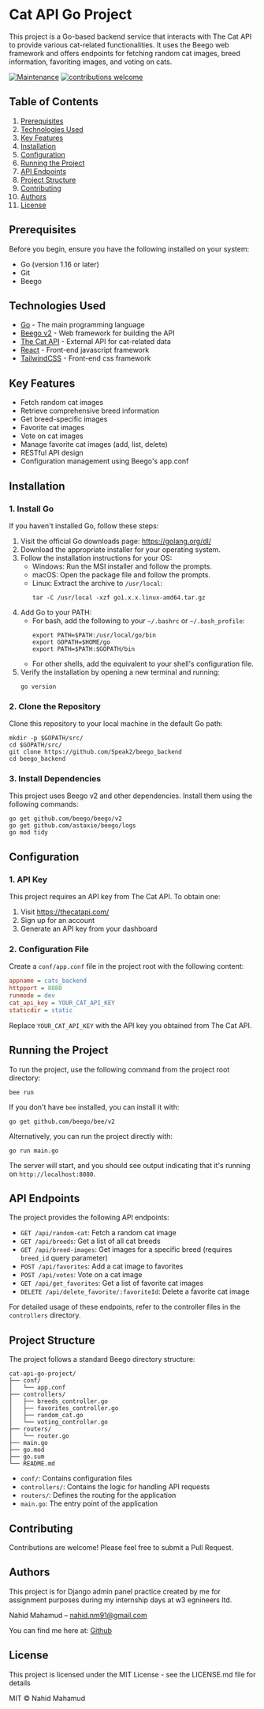 # Cat API Go Project

This project is a Go-based backend service that interacts with The Cat API to provide various cat-related functionalities. It uses the Beego web framework and offers endpoints for fetching random cat images, breed information, favoriting images, and voting on cats.

[![Maintenance](https://img.shields.io/badge/Maintained%3F-yes-green.svg)](https://github.com/Speak2/beego_backend/graphs/commit-activity)
[![contributions welcome](https://img.shields.io/badge/contributions-welcome-brightgreen.svg?style=flat)](https://github.com/Speak2/beego_backend/issues)

## Table of Contents

1. [Prerequisites](#prerequisites)
2. [Technologies Used](#technologies-used)
3. [Key Features](#key-features)
4. [Installation](#installation)
5. [Configuration](#configuration)
6. [Running the Project](#running-the-project)
7. [API Endpoints](#api-endpoints)
8. [Project Structure](#project-structure)
9. [Contributing](#contributing)
10. [Authors](#authors)
11. [License](#license)

## Prerequisites

Before you begin, ensure you have the following installed on your system:

- Go (version 1.16 or later)
- Git
- Beego

## Technologies Used

- [Go](https://golang.org/) - The main programming language
- [Beego v2](https://github.com/beego/beego) - Web framework for building the API
- [The Cat API](https://thecatapi.com/) - External API for cat-related data
- [React](https://react.dev/) - Front-end javascript framework
- [TailwindCSS](https://tailwindcss.com/) - Front-end css framework


## Key Features

- Fetch random cat images
- Retrieve comprehensive breed information
- Get breed-specific images
- Favorite cat images
- Vote on cat images
- Manage favorite cat images (add, list, delete)
- RESTful API design
- Configuration management using Beego's app.conf



## Installation

### 1. Install Go

If you haven't installed Go, follow these steps:

1. Visit the official Go downloads page: https://golang.org/dl/
2. Download the appropriate installer for your operating system.
3. Follow the installation instructions for your OS:
   - Windows: Run the MSI installer and follow the prompts.
   - macOS: Open the package file and follow the prompts.
   - Linux: Extract the archive to `/usr/local`:
     ```
     tar -C /usr/local -xzf go1.x.x.linux-amd64.tar.gz
     ```
4. Add Go to your PATH:
   - For bash, add the following to your `~/.bashrc` or `~/.bash_profile`:
     ```
     export PATH=$PATH:/usr/local/go/bin
     export GOPATH=$HOME/go
     export PATH=$PATH:$GOPATH/bin
     ```
   - For other shells, add the equivalent to your shell's configuration file.
5. Verify the installation by opening a new terminal and running:
   ```
   go version
   ```

### 2. Clone the Repository

Clone this repository to your local machine in the default Go path:

```
mkdir -p $GOPATH/src/
cd $GOPATH/src/
git clone https://github.com/Speak2/beego_backend
cd beego_backend
```

### 3. Install Dependencies

This project uses Beego v2 and other dependencies. Install them using the following commands:

```
go get github.com/beego/beego/v2
go get github.com/astaxie/beego/logs
go mod tidy
```

## Configuration

### 1. API Key

This project requires an API key from The Cat API. To obtain one:

1. Visit https://thecatapi.com/
2. Sign up for an account
3. Generate an API key from your dashboard

### 2. Configuration File

Create a `conf/app.conf` file in the project root with the following content:

```ini
appname = cats_backend
httpport = 8080
runmode = dev
cat_api_key = YOUR_CAT_API_KEY
staticdir = static
```

Replace `YOUR_CAT_API_KEY` with the API key you obtained from The Cat API.

## Running the Project

To run the project, use the following command from the project root directory:

```
bee run
```

If you don't have `bee` installed, you can install it with:

```
go get github.com/beego/bee/v2
```

Alternatively, you can run the project directly with:

```
go run main.go
```

The server will start, and you should see output indicating that it's running on `http://localhost:8080`.

## API Endpoints

The project provides the following API endpoints:

- `GET /api/random-cat`: Fetch a random cat image
- `GET /api/breeds`: Get a list of all cat breeds
- `GET /api/breed-images`: Get images for a specific breed (requires `breed_id` query parameter)
- `POST /api/favorites`: Add a cat image to favorites
- `POST /api/votes`: Vote on a cat image
- `GET /api/get_favorites`: Get a list of favorite cat images
- `DELETE /api/delete_favorite/:favoriteId`: Delete a favorite cat image

For detailed usage of these endpoints, refer to the controller files in the `controllers` directory.

## Project Structure

The project follows a standard Beego directory structure:

```
cat-api-go-project/
├── conf/
│   └── app.conf
├── controllers/
│   ├── breeds_controller.go
│   ├── favorites_controller.go
│   ├── random_cat.go
│   └── voting_controller.go
├── routers/
│   └── router.go
├── main.go
├── go.mod
├── go.sum
└── README.md
```

- `conf/`: Contains configuration files
- `controllers/`: Contains the logic for handling API requests
- `routers/`: Defines the routing for the application
- `main.go`: The entry point of the application

## Contributing

Contributions are welcome! Please feel free to submit a Pull Request.

## Authors
This project is for Django admin panel practice created by me for assignment purposes during my internship days at w3 egnineers ltd. 
 
Nahid Mahamud  – nahid.nm91@gmail.com
 
 You can find me here at:
[Github](https://github.com/Speak2) 

## License

This project is licensed under the MIT License - see the LICENSE.md file for details

MIT © Nahid Mahamud

